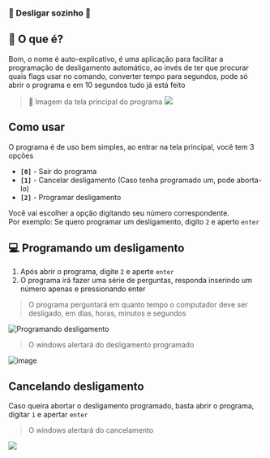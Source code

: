 ### 🤖 Desligar sozinho 🤖
## 🤔 O que é?
Bom, o nome é auto-explicativo, é uma aplicação para facilitar a programação de desligamento automático, ao invés de ter que procurar quais flags usar no comando, converter tempo para segundos, pode só abrir o programa e em 10 segundos tudo já está feito
> 📸 Imagem da tela principal do programa
<img src='https://cdn.discordapp.com/attachments/782941447476215839/903391909446307900/unknown.png'></img>
## Como usar
O programa é de uso bem simples, ao entrar na tela principal, você tem 3 opções
- **`[0]`** - Sair do programa
- **`[1]`** - Cancelar desligamento (Caso tenha programado um, pode aborta-lo)
- **`[2]`** - Programar desligamento

Você vai escolher a opção digitando seu número correspondente.<br>
Por exemplo: Se quero programar um desligamento, digito `2` e aperto `enter`
## 💻 Programando um desligamento
1. Após abrir o programa, digite `2` e aperte `enter`
2. O programa irá fazer uma série de perguntas, responda inserindo um número apenas e pressionando enter
> O programa perguntará em quanto tempo o computador deve ser desligado, em dias, horas, minutos e segundos
> 
![Programando desligamento](https://cdn.discordapp.com/attachments/782941447476215839/903396647638274048/unknown.png)

> O windows alertará do desligamento programado

![image](https://user-images.githubusercontent.com/76636096/139339942-37a955a2-8008-4d7e-85b3-d38a61059e66.png)

## Cancelando desligamento
Caso queira abortar o desligamento programado, basta abrir o programa, digitar `1` e apertar `enter`
> O windows alertará do cancelamento
> 
<img src='https://user-images.githubusercontent.com/76636096/139340715-080e3368-db97-475e-91c1-cb3147d267ef.png'></img>
